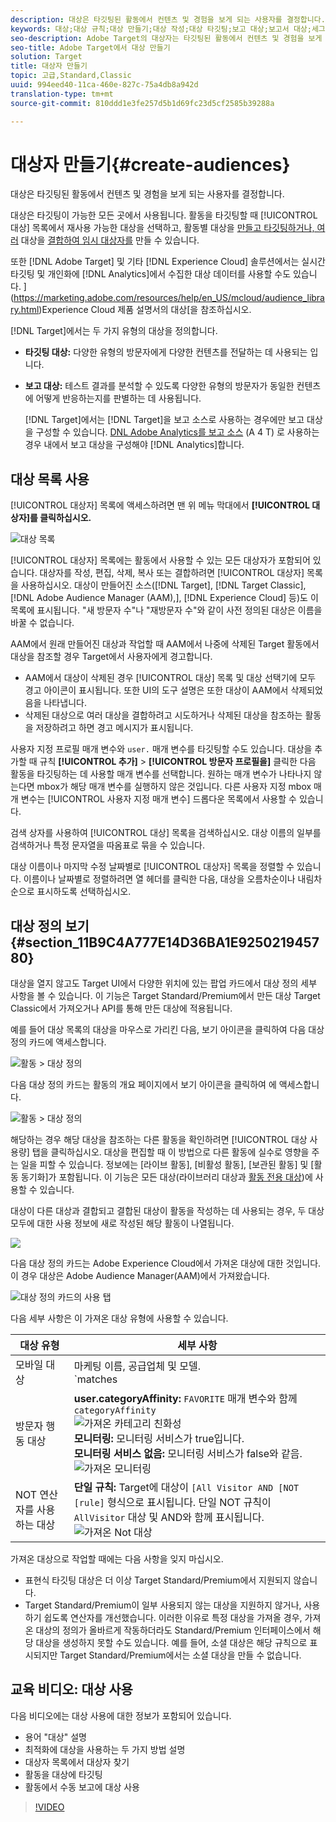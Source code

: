 ```yaml
---
description: 대상은 타깃팅된 활동에서 컨텐츠 및 경험을 보게 되는 사용자를 결정합니다.
keywords: 대상;대상 규칙;대상 만들기;대상 작성;대상 타깃팅;보고 대상;보고서 대상;세그먼트;사용자 지정 프로필 매개 변수;대상 정의;대상 목록
seo-description: Adobe Target의 대상자는 타깃팅된 활동에서 컨텐츠 및 경험을 보게 될 사람을 결정합니다.
seo-title: Adobe Target에서 대상 만들기
solution: Target
title: 대상자 만들기
topic: 고급,Standard,Classic
uuid: 994eed40-11ca-460e-827c-75a4db8a942d
translation-type: tm+mt
source-git-commit: 810ddd1e3fe257d5b1d69fc23d5cf2585b39288a

---
```



# 대상자 만들기{#create-audiences}

대상은 타깃팅된 활동에서 컨텐츠 및 경험을 보게 되는 사용자를 결정합니다.

대상은 타깃팅이 가능한 모든 곳에서 사용됩니다. 활동을 타깃팅할 때 [!UICONTROL 대상] 목록에서 재사용 가능한 대상을 선택하고, 활동별 대상을 [만들고 타깃팅하거나, 여러](/help/c-target/creating-activity-only-audience.md) 대상을 [결합하여 임시 대상자를](/help/c-target/combining-multiple-audiences.md#concept_A7386F1EA4394BD2AB72399C225981E5) 만들 수 있습니다.

또한 [!DNL Adobe Target] 및 기타 [!DNL Experience Cloud] 솔루션에서는 실시간 타깃팅 및 개인화에 [!DNL Analytics]에서 수집한 대상 데이터를 사용할 수도 있습니다. ](https://marketing.adobe.com/resources/help/en_US/mcloud/audience_library.html)Experience Cloud 제품 설명서의 대상[을 참조하십시오.

[!DNL Target]에서는 두 가지 유형의 대상을 정의합니다.

* **타깃팅 대상:** 다양한 유형의 방문자에게 다양한 컨텐츠를 전달하는 데 사용되는 입니다.
* **보고 대상:** 테스트 결과를 분석할 수 있도록 다양한 유형의 방문자가 동일한 컨텐츠에 어떻게 반응하는지를 판별하는 데 사용됩니다.

   [!DNL Target]에서는 [!DNL Target]을 보고 소스로 사용하는 경우에만 보고 대상을 구성할 수 있습니다. [DNL Adobe Analytics를 보고 소스](/help/c-integrating-target-with-mac/a4t/a4t.md) (A 4 T) 로 사용하는 경우 내에서 보고 대상을 구성해야 [!DNL Analytics]합니다.

## 대상 목록 사용

[!UICONTROL 대상자] 목록에 액세스하려면 맨 위 메뉴 막대에서 **[!UICONTROL 대상자]를 클릭하십시오.**

![대상 목록](assets/audiences_list.png)

[!UICONTROL 대상자] 목록에는 활동에서 사용할 수 있는 모든 대상자가 포함되어 있습니다. 대상자를 작성, 편집, 삭제, 복사 또는 결합하려면 [!UICONTROL 대상자] 목록을 사용하십시오. 대상이 만들어진 소스([!DNL Target], [!DNL Target Classic], [!DNL Adobe Audience Manager (AAM),], [!DNL Experience Cloud] 등)도 이 목록에 표시됩니다. &quot;새 방문자 수&quot;나 &quot;재방문자 수&quot;와 같이 사전 정의된 대상은 이름을 바꿀 수 없습니다.

AAM에서 원래 만들어진 대상과 작업할 때 AAM에서 나중에 삭제된 Target 활동에서 대상을 참조할 경우 Target에서 사용자에게 경고합니다.

* AAM에서 대상이 삭제된 경우 [!UICONTROL 대상] 목록 및 대상 선택기에 모두 경고 아이콘이 표시됩니다. 또한 UI의 도구 설명은 또한 대상이 AAM에서 삭제되었음을 나타냅니다.
* 삭제된 대상으로 여러 대상을 결합하려고 시도하거나 삭제된 대상을 참조하는 활동을 저장하려고 하면 경고 메시지가 표시됩니다.

사용자 지정 프로필 매개 변수와 `user.` 매개 변수를 타깃팅할 수도 있습니다. 대상을 추가할 때 규칙 **[!UICONTROL 추가]** &gt; **[!UICONTROL 방문자 프로필을]** 클릭한 다음 활동을 타깃팅하는 데 사용할 매개 변수를 선택합니다. 원하는 매개 변수가 나타나지 않는다면 mbox가 해당 매개 변수를 실행하지 않은 것입니다. 다른 사용자 지정 mbox 매개 변수는 [!UICONTROL 사용자 지정 매개 변수] 드롭다운 목록에서 사용할 수 있습니다.

검색 상자를 사용하여 [!UICONTROL 대상] 목록을 검색하십시오. 대상 이름의 일부를 검색하거나 특정 문자열을 따옴표로 묶을 수 있습니다.

대상 이름이나 마지막 수정 날짜별로 [!UICONTROL 대상자] 목록을 정렬할 수 있습니다. 이름이나 날짜별로 정렬하려면 열 헤더를 클릭한 다음, 대상을 오름차순이나 내림차순으로 표시하도록 선택하십시오.

## 대상 정의 보기 {#section_11B9C4A777E14D36BA1E925021945780}

대상을 열지 않고도 Target UI에서 다양한 위치에 있는 팝업 카드에서 대상 정의 세부 사항을 볼 수 있습니다. 이 기능은 Target Standard/Premium에서 만든 대상 Target Classic에서 가져오거나 API를 통해 만든 대상에 적용됩니다.

예를 들어 대상 목록의 대상을 마우스로 가리킨 다음, 보기 아이콘을 클릭하여 다음 대상 정의 카드에 액세스합니다.

![활동 &gt; 대상 정의](assets/audience_definition_list.png)

다음 대상 정의 카드는 활동의 개요 페이지에서 보기 아이콘을 클릭하여 에 액세스합니다.

![활동 &gt; 대상 정의](assets/audience_definition_list.png)

해당하는 경우 해당 대상을 참조하는 다른 활동을 확인하려면 [!UICONTROL 대상 사용량] 탭을 클릭하십시오. 대상을 편집할 때 이 방법으로 다른 활동에 실수로 영향을 주는 일을 피할 수 있습니다. 정보에는 [라이브 활동], [비활성 활동], [보관된 활동] 및 [활동 동기화]가 포함됩니다. 이 기능은 모든 대상(라이브러리 대상과 [활동 전용 대상](../../c-target/creating-activity-only-audience.md#concept_A6BADCF530ED4AE1852E677FEBE68483))에 사용할 수 있습니다.

대상이 다른 대상과 결합되고 결합된 대상이 활동을 작성하는 데 사용되는 경우, 두 대상 모두에 대한 사용 정보에 새로 작성된 해당 활동이 나열됩니다.

![](assets/audience_definition_list_usage.png)

다음 대상 정의 카드는 Adobe Experience Cloud에서 가져온 대상에 대한 것입니다. 이 경우 대상은 Adobe Audience Manager(AAM)에서 가져왔습니다. 

![대상 정의 카드의 사용 탭](assets/audience_definition_mc.png)

다음 세부 사항은 이 가져온 대상 유형에 사용할 수 있습니다.

| 대상 유형 | 세부 사항 |
|--- |--- |
| 모바일 대상 | 마케팅 이름, 공급업체 및 모델.<br>`matches | does not match` 연산자가 `equals | does not equal`<br>![가져온 모바일 대상](/help/c-target/c-audiences/assets/imported_mobile_audience.png) 대신 표시됩니다. |
| 방문자 행동 대상 | **user.categoryAffinity:** `FAVORITE` 매개 변수와 함께 `categoryAffinity`<br>![가져온 카테고리 친화성](/help/c-target/c-audiences/assets/imported_category_affinity.png)<br>**모니터링:** 모니터링 서비스가 true입니다.<br>**모니터링 서비스 없음:** 모니터링 서비스가 false와 같음.<br>![가져온 모니터링](/help/c-target/c-audiences/assets/imported_monitoring.png) |
| NOT 연산자를 사용하는 대상 | **단일 규칙:** Target에 대상이 `[All Visitor AND [NOT [rule]` 형식으로 표시됩니다. 단일 NOT 규칙이 `AllVisitor` 대상 및 AND와 함께 표시됩니다.<br>![가져온 Not 대상](/help/c-target/c-audiences/assets/imported_not_audience.png) |

가져온 대상으로 작업할 때에는 다음 사항을 잊지 마십시오.

* 표현식 타깃팅 대상은 더 이상 Target Standard/Premium에서 지원되지 않습니다.
* Target Standard/Premium이 일부 사용되지 않는 대상을 지원하지 않거나, 사용하기 쉽도록 연산자를 개선했습니다. 이러한 이유로 특정 대상을 가져올 경우, 가져온 대상의 정의가 올바르게 작동하더라도 Standard/Premium 인터페이스에서 해당 대상을 생성하지 못할 수도 있습니다. 예를 들어, 소셜 대상은 해당 규칙으로 표시되지만 Target Standard/Premium에서는 소셜 대상을 만들 수 없습니다.

## 교육 비디오: 대상 사용

다음 비디오에는 대상 사용에 대한 정보가 포함되어 있습니다.

* 용어 &quot;대상&quot; 설명
* 최적화에 대상을 사용하는 두 가지 방법 설명
* 대상자 목록에서 대상자 찾기
* 활동을 대상에 타깃팅
* 활동에서 수동 보고에 대상 사용

>[!VIDEO](https://video.tv.adobe.com/v/17398?captions=kor)